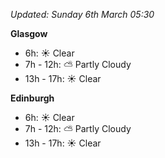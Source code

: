 *Updated: Sunday 6th March 05:30*

**Glasgow**

* 6h: :sunny: Clear
* 7h - 12h: :partly_sunny: Partly Cloudy
* 13h - 17h: :sunny: Clear

**Edinburgh**

* 6h: :sunny: Clear
* 7h - 12h: :partly_sunny: Partly Cloudy
* 13h - 17h: :sunny: Clear
